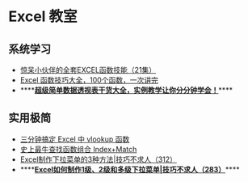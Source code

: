# Excel 教室

## 系统学习

* [惊呆小伙伴的全套EXCEL函数技能（21集）](https://www.bilibili.com/video/BV1Qt411176A?from=search&seid=15563621570772204367)
* [Excel 函数技巧大全，100个函数，一次讲完](https://www.bilibili.com/video/BV18T4y1P7fV?from=search&seid=15563621570772204367)
* \*\*\*\*[**超级简单数据透视表干货大全，实例教学让你分分钟学会！**](https://www.bilibili.com/video/BV1d4411j7ux)\*\*\*\*

## 实用极简

* [三分钟搞定 Excel 中 vlookup 函数](https://www.bilibili.com/video/BV1Ft411T7oU?from=search&seid=15563621570772204367)
* [史上最牛查找函数组合 Index+Match](https://www.sohu.com/a/334505538_825825)
* [Excel制作下拉菜单的3种方法\|技巧不求人（312）](https://www.bilibili.com/video/BV1QJ411H7RW?from=search&seid=18024821708073264960)
* \*\*\*\*[**Excel如何制作1级、2级和多级下拉菜单\|技巧不求人（283）**](https://www.bilibili.com/video/BV1UE411Z74D)\*\*\*\*

